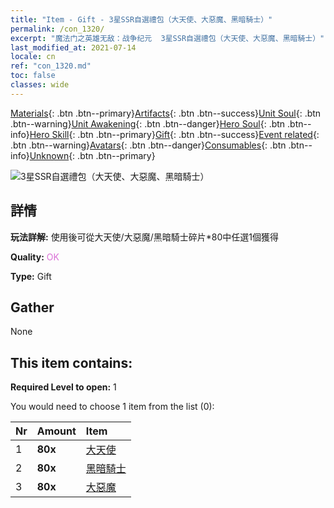 ```yaml
---
title: "Item - Gift - 3星SSR自選禮包（大天使、大惡魔、黑暗騎士）"
permalink: /con_1320/
excerpt: "魔法门之英雄无敌：战争纪元  3星SSR自選禮包（大天使、大惡魔、黑暗騎士）"
last_modified_at: 2021-07-14
locale: cn
ref: "con_1320.md"
toc: false
classes: wide
---
```

 [Materials](/ItemsCN/){: .btn .btn--primary}[Artifacts](/ItemsCN/Artifacts/){: .btn .btn--success}[Unit Soul](/ItemsCN/UnitSoul/){: .btn .btn--warning}[Unit Awakening](/ItemsCN/UnitAwakening/){: .btn .btn--danger}[Hero Soul](/ItemsCN/HeroSoul/){: .btn .btn--info}[Hero Skill](/ItemsCN/HeroSkill/){: .btn .btn--primary}[Gift](/ItemsCN/Gift/){: .btn .btn--success}[Event related](/ItemsCN/Events/){: .btn .btn--warning}[Avatars](/ItemsCN/Avatars/){: .btn .btn--danger}[Consumables](/ItemsCN/Consumables/){: .btn .btn--info}[Unknown](/ItemsCN/Unknown/){: .btn .btn--primary}

 ![3星SSR自選禮包（大天使、大惡魔、黑暗騎士）](/images/t/i_907374.png)

## 詳情
 **玩法詳解:** 使用後可從大天使/大惡魔/黑暗騎士碎片*80中任選1個獲得

 **Quality:** <span style="color: #DA70D6">OK</span>

 **Type:** Gift

## Gather

  None

## This item contains:

 **Required Level to open:** 1

 You would need to choose 1 item from the list (0):

  | Nr | Amount |     Item    |
  |:---|:-------|:------------|
  | 1 |  **80x** | [大天使](/cn/Items/unt_196/) |  | 
  | 2 |  **80x** | [黑暗騎士](/cn/Items/unt_213/) |  | 
  | 3 |  **80x** | [大惡魔](/cn/Items/unt_232/) |  | 
